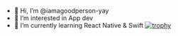 - 👋 Hi, I’m @iamagoodperson-yay
- 👀 I’m interested in App dev
- 🌱 I’m currently learning React Native & Swift
[![trophy](https://github-profile-trophy.vercel.app/?username=iamagoodperson-yay&theme=onedark)](https://github.com/ryo-ma/github-profile-trophy)

<!---
iamagoodperson-yay/iamagoodperson-yay is a ✨ special ✨ repository because its `README.md` (this file) appears on your GitHub profile.
You can click the Preview link to take a look at your changes.
--->
